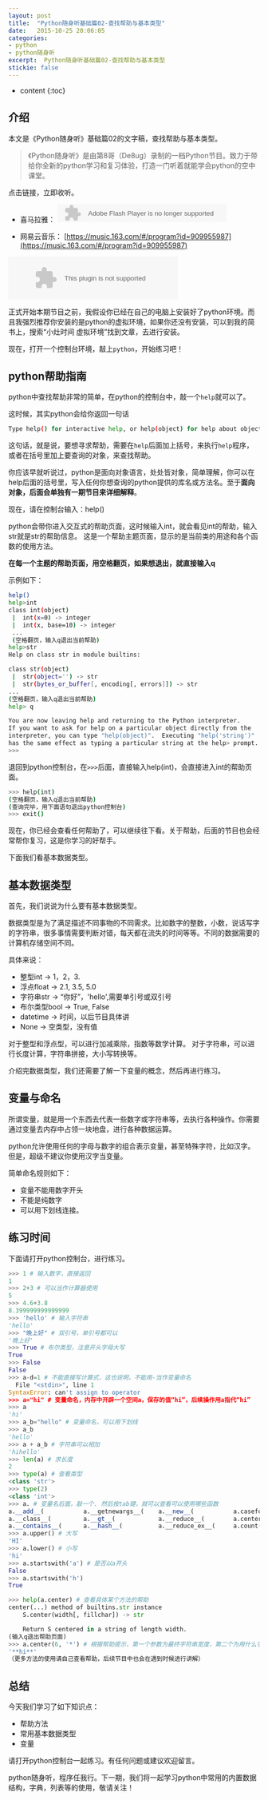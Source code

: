 ```yaml
---
layout: post
title:  "Python随身听基础篇02-查找帮助与基本类型"
date:   2015-10-25 20:06:05
categories:  
- python
- python随身听
excerpt:  Python随身听基础篇02-查找帮助与基本类型
stickie: false
---
```


* content
 {:toc}

## 介绍

本文是《Python随身听》基础篇02的文字稿，查找帮助与基本类型。

>《Python随身听》是由第8哥（De8ug）录制的一档Python节目。致力于带给你全新的python学习和复习体验，打造一门听着就能学会python的空中课堂。

点击链接，立即收听。

- 喜马拉雅：
<object type="application/x-shockwave-flash" id="ximalaya_player" data="http://www.ximalaya.com/swf/sound/red.swf?id=54359085" width="340" height="36"></object>

- 网易云音乐：
[https://music.163.com/#/program?id=909955987](https://music.163.com/#/program?id=909955987)

<embed src="//music.163.com/style/swf/widget.swf?sid=909955987&type=3&auto=1&width=320&height=66" width="340" height="86"  allowNetworking="all">


正式开始本期节目之前，我假设你已经在自己的电脑上安装好了python环境。而且我强烈推荐你安装的是python的虚拟环境，如果你还没有安装，可以到我的简书上，搜索“小灶时间 虚拟环境”找到文章，去进行安装。

现在，打开一个控制台环境，敲上`python`，开始练习吧！


## python帮助指南

python中查找帮助非常的简单，在python的控制台中，敲一个`help`就可以了。   

这时候，其实python会给你返回一句话

```bash
Type help() for interactive help, or help(object) for help about object.
```

这句话，就是说，要想寻求帮助，需要在`help`后面加上括号，来执行`help`程序，或者在括号里加上要查询的对象，来查找帮助。

你应该早就听说过，python是面向对象语言，处处皆对象，简单理解，你可以在help后面的括号里，写入任何你想查询的python提供的库名或方法名。至于**面向对象，后面会单独有一期节目来详细解释**。

现在，请在控制台输入：help()

python会带你进入交互式的帮助页面，这时候输入int，就会看见int的帮助，输入str就是str的帮助信息。
这是一个帮助主题页面，显示的是当前类的用途和各个函数的使用方法。

**在每一个主题的帮助页面，用空格翻页，如果想退出，就直接输入q**

示例如下：

```bash
help()
help>int 
class int(object)
 |  int(x=0) -> integer
 |  int(x, base=10) -> integer
 ...
 (空格翻页，输入q退出当前帮助)
help>str
Help on class str in module builtins:

class str(object)
 |  str(object='') -> str
 |  str(bytes_or_buffer[, encoding[, errors]]) -> str
...
(空格翻页，输入q退出当前帮助)
help> q

You are now leaving help and returning to the Python interpreter.
If you want to ask for help on a particular object directly from the
interpreter, you can type "help(object)".  Executing "help('string')"
has the same effect as typing a particular string at the help> prompt.
>>>
```

退回到python控制台，在`>>>`后面，直接输入help(int)，会直接进入int的帮助页面。

```bash
>>> help(int)
(空格翻页，输入q退出当前帮助)
(查询完毕，用下面语句退出python控制台)
>>> exit() 
```

现在，你已经会查看任何帮助了，可以继续往下看。关于帮助，后面的节目也会经常帮你复习，这是你学习的好帮手。

下面我们看基本数据类型。

## 基本数据类型

首先，我们说说为什么要有基本数据类型。

数据类型是为了满足描述不同事物的不同需求。比如数字的整数，小数，说话写字的字符串，很多事情需要判断对错，每天都在流失的时间等等。不同的数据需要的计算机存储空间不同。  

具体来说：

- 整型int   -> 1，2，3.  
- 浮点float -> 2.1, 3.5, 5.0  
- 字符串str  -> “你好”，'hello',需要单引号或双引号
- 布尔类型bool      -> True, False
- datetime  -> 时间，以后节目具体讲
- None      -> 空类型，没有值                            

对于整型和浮点型，可以进行加减乘除，指数等数学计算。
对于字符串，可以进行长度计算，字符串拼接，大小写转换等。

介绍完数据类型，我们还需要了解一下变量的概念，然后再进行练习。

## 变量与命名

所谓变量，就是用一个东西去代表一些数字或字符串等，去执行各种操作。你需要通过变量去内存中占领一块地盘，进行各种数据运算。

python允许使用任何的字母与数字的组合表示变量，甚至特殊字符，比如汉字。但是，超级不建议你使用汉字当变量。

简单命名规则如下：
- 变量不能用数字开头
- 不能是纯数字
- 可以用下划线连接。


## 练习时间

下面请打开python控制台，进行练习。

```python
>>> 1 # 输入数字，直接返回
1
>>> 2+3 # 可以当作计算器使用
5
>>> 4.6+3.8
8.399999999999999
>>> 'hello' # 输入字符串
'hello'
>>> "晚上好" # 双引号，单引号都可以
'晚上好'
>>> True # 布尔类型，注意开头字母大写
True
>>> False
False
>>> a-d=1 # 不能直接写计算式，这也说明，不能用-当作变量命名
  File "<stdin>", line 1
SyntaxError: can't assign to operator
>>> a="hi" # 变量命名，内存中开辟一个空间a，保存的值“hi”，后续操作用a指代“hi”
>>> a
'hi'
>>> a_b="hello" # 变量命名，可以用下划线
>>> a_b
'hello'
>>> a + a_b # 字符串可以相加
'hihello'
>>> len(a) # 求长度
2
>>> type(a) # 查看类型
<class 'str'>
>>> type(2)
<class 'int'> 
>>> a. # 变量名后面，敲一个. 然后按tab键，就可以查看可以使用哪些函数
a.__add__(           a.__getnewargs__(    a.__new__(           a.casefold(          a.isalpha(           a.ljust(             a.rstrip(
a.__class__(         a.__gt__(            a.__reduce__(        a.center(            a.isdecimal(         a.lower(             a.split(
a.__contains__(      a.__hash__(          a.__reduce_ex__(     a.count(             a.isdigit(           a.lstrip(            a.splitlines(
>>> a.upper() # 大写
'HI'
>>> a.lower() # 小写
'hi'
>>> a.startswith('a') # 是否以a开头
False
>>> a.startswith('h')
True

>>> help(a.center) # 查看具体某个方法的帮助
center(...) method of builtins.str instance
    S.center(width[, fillchar]) -> str

    Return S centered in a string of length width.
(输入q退出帮助页面)
>>> a.center(6, '*') # 根据帮助提示，第一个参数为最终字符串宽度，第二个为用什么字符填充
'**hi**'
（更多方法的使用请自己查看帮助，后续节目中也会在遇到时候进行讲解）
```

## 总结

今天我们学习了如下知识点：

- 帮助方法
- 常用基本数据类型
- 变量

请打开python控制台一起练习。有任何问题或建议欢迎留言。


python随身听，程序任我行。下一期，我们将一起学习python中常用的内置数据结构，字典，列表等的使用，敬请关注！